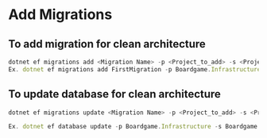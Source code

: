 # Add Migrations

## To add migration for clean architecture

```js
dotnet ef migrations add <Migration Name> -p <Project_to_add> -s <Project.Api> --output-dir <path dir> 
Ex. dotnet ef migrations add FirstMigration -p Boardgame.Infrastructure -s Boardgame.Api --output-dir Persistence/Database/Migrations
```

## To update database for clean architecture

```js
dotnet ef migrations update <Migration Name> -p <Project_to_add> -s <Project.Api>

Ex. dotnet ef database update -p Boardgame.Infrastructure -s Boardgame.Api
```
